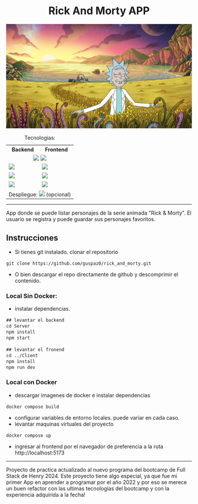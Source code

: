 <h1 align="center">
Rick And Morty APP
</h1>

<div align="center">
    <img src="Server/src/assets/rickandmorty.jpg" alt="Rick And Morty"/>

<table>
    <caption>Tecnologias:</caption>
    <tbody>
        <tr><th>Backend</th><th>Frontend</th></tr>
        <tr>
            <td colspan="2" align="center">
                <img src="https://img.shields.io/badge/Node-latest-green?style=flat-square"/>
                <img src="https://img.shields.io/badge/TypeScript-latest-blue?style=flat-square">
            </td>
        </tr>
        <tr>
            <td>
                <img src="https://img.shields.io/badge/Express-latest-white?style=flat-square">
            </td>
            <td>
                <img src="https://img.shields.io/badge/Redux-latest-purple?style=flat-square">
            </td>
        </tr>
        <tr>
            <td>
                <img src="https://img.shields.io/badge/postgreSQL-latest-slateblue?style=flat-square">
            </td>
            <td>
                <img src="https://img.shields.io/badge/React-latest-blue?style=flat-square">
            </td>
        </tr>
        <tr>
            <td>
                <img src="https://img.shields.io/badge/classValidator-latest-yellow?style=flat-square">
            </td>
            <td>
                <img src="https://img.shields.io/badge/Vite-latest-slateblue?style=flat-square">
            </td>
        </tr>
        <tr>
            <td colspan="2">
                Despliegue: <img src="https://img.shields.io/badge/Docker-latest-blue?style=flat-square"> (opcional)
            </td>
        </tr>
    </tbody>
</table>
</div>


---
App donde se puede listar personajes de la serie animada "Rick & Morty". El usuario se registra y puede guardar sus personajes favoritos.

## Instrucciones
- Si tienes git instalado. clonar el repositorio
```
git clone https://github.com/guspaz0/rick_and_morty.git
```
- O bien descargar el repo directamente de github y descomprimir el contenido. 
### Local Sin Docker:
- instalar dependencias.
```
## levantar el backend
cd Server
npm install
npm start

## levantar el fronend
cd ../Client
npm install
npm run dev
```

### Local con Docker
- descargar imagenes de docker e instalar dependencias
```aiignore
docker compose build
```
- configurar variables de entorno locales. puede variar en cada caso.
- levantar maquinas virtuales del proyecto
```aiignore
docker compose up
```
- ingresar al frontend por el navegador de preferencia a la ruta http://localhost:5173

---
Proyecto de practica actualizado al nuevo programa del bootcamp de Full Stack de Henry 2024.
Este proyecto tiene algo especial, ya que fue mi primer App en aprender a programar por el año 2022 y por eso se merece un buen refactor con las ultimas tecnologias del bootcamp y con la experiencia adquirida a la fecha! 